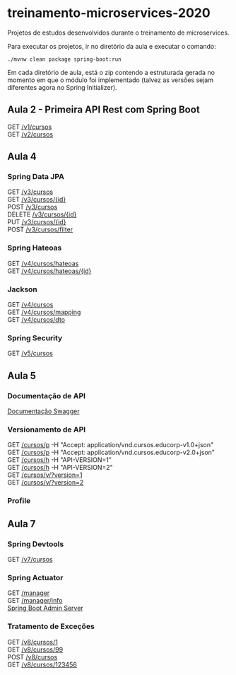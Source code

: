 # treinamento-microservices-2020
Projetos de estudos desenvolvidos durante o treinamento de microservices.

Para executar os projetos, ir no diretório da aula e executar o comando: 

    ./mvnw clean package spring-boot:run

Em cada diretório de aula, está o zip contendo a estruturada gerada no momento em que o módulo foi implementado (talvez as versões sejam diferentes agora no Spring Initializer).

## Aula 2 - Primeira API Rest com Spring Boot

GET [/v1/cursos](http://localhost:8080/aula2/api/v1/cursos)  
GET [/v2/cursos](http://localhost:8080/aula2/api/v2/cursos)

## Aula 4

### Spring Data JPA

GET [/v3/cursos](http://localhost:8080/aula4/api/v3/cursos)  
GET [/v3/cursos/{id}](http://localhost:8080/aula4/api/v3/cursos/{id})  
POST [/v3/cursos](http://localhost:8080/aula4/api/v3/cursos)  
DELETE [/v3/cursos/{id}](http://localhost:8080/aula4/api/v3/cursos/{id})  
PUT [/v3/cursos/{id}](http://localhost:8080/aula4/api/v3/cursos/{id})  
POST [/v3/cursos/filter](http://localhost:8080/aula4/api/v3/cursos/filter)  

### Spring Hateoas

GET [/v4/cursos/hateoas](http://localhost:8080/aula4/api/v4/cursos/hateoas)  
GET [/v4/cursos/hateoas/{id}](http://localhost:8080/aula4/api/v4/cursos/hateoas/{id})  

### Jackson

GET [/v4/cursos](http://localhost:8080/aula4/api/v4/cursos)  
GET [/v4/cursos/mapping](http://localhost:8080/aula4/api/v4/cursos/mapping)  
GET [/v4/cursos/dto](http://localhost:8080/aula4/api/v4/cursos/dto)  

### Spring Security

GET [/v5/cursos](http://localhost:8080/aula4/api/v5/cursos)  

## Aula 5

### Documentação de API

[Documentação Swagger](http://localhost:8080/aula5/api/swagger-ui/index.html)

### Versionamento de API

GET [/cursos/p](http://localhost:8080/aula5/api/cursos/p) -H "Accept: application/vnd.cursos.educorp-v1.0+json"  
GET [/cursos/p](http://localhost:8080/aula5/api/cursos/p) -H "Accept: application/vnd.cursos.educorp-v2.0+json"  
GET [/cursos/h](http://localhost:8080/aula5/api/cursos/h) -H "API-VERSION=1"  
GET [/cursos/h](http://localhost:8080/aula5/api/cursos/h) -H "API-VERSION=2"  
GET [/cursos/v/?version=1](http://localhost:8080/aula5/api/cursos/v/?version=1)  
GET [/cursos/v/?version=2](http://localhost:8080/aula5/api/cursos/v/?version=2)  

### Profile

## Aula 7

### Spring Devtools  

GET [/v7/cursos](http://localhost:8080/aula7/api/v7/cursos)  

### Spring Actuator

GET [/manager](http://localhost:8080/aula7/api/manager)  
GET [/manager/info](http://localhost:8080/aula7/api/manager/info)  
[Spring Boot Admin Server](http://localhost:8081/)

### Tratamento de Exceções

GET [/v8/cursos/1](http://localhost:8080/aula7/api/v8/cursos/1)  
GET [/v8/cursos/99](http://localhost:8080/aula7/api/v8/cursos/99)  
POST [/v8/cursos](http://localhost:8080/aula7/api/v8/cursos)  
GET [/v8/cursos/123456](http://localhost:8080/aula7/api/v8/cursos/123456)  

